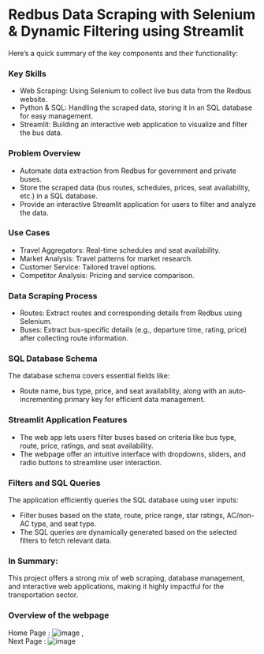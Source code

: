 # Redbus Data Scraping with Selenium & Dynamic Filtering using Streamlit
Here’s a quick summary of the key components and their functionality:

### Key Skills
* Web Scraping: Using Selenium to collect live bus data from the Redbus website.
* Python & SQL: Handling the scraped data, storing it in an SQL database for easy management.
* Streamlit: Building an interactive web application to visualize and filter the bus data.

### Problem Overview
* Automate data extraction from Redbus for government and private buses.
* Store the scraped data (bus routes, schedules, prices, seat availability, etc.) in a SQL database.
* Provide an interactive Streamlit application for users to filter and analyze the data.

### Use Cases
* Travel Aggregators: Real-time schedules and seat availability.
* Market Analysis: Travel patterns for market research.
* Customer Service: Tailored travel options.
* Competitor Analysis: Pricing and service comparison.

### Data Scraping Process
* Routes: Extract routes and corresponding details from Redbus using Selenium.
* Buses: Extract bus-specific details (e.g., departure time, rating, price) after collecting route information.

### SQL Database Schema
The database schema covers essential fields like:
* Route name, bus type, price, and seat availability, along with an auto-incrementing primary key for efficient data management.

### Streamlit Application Features
* The web app lets users filter buses based on criteria like bus type, route, price, ratings, and seat availability.
* The webpage offer an intuitive interface with dropdowns, sliders, and radio buttons to streamline user interaction.

### Filters and SQL Queries
The application efficiently queries the SQL database using user inputs:
* Filter buses based on the state, route, price range, star ratings, AC/non-AC type, and seat type.
* The SQL queries are dynamically generated based on the selected filters to fetch relevant data.

### In Summary:
This project offers a strong mix of web scraping, database management, and interactive web applications, making it highly impactful for the transportation sector.

### Overview of the webpage
Home Page :  ![image](https://github.com/user-attachments/assets/8baffc7b-0fa9-4def-ade7-c206ea0ae722) ,  
Next Page :  ![image](https://github.com/user-attachments/assets/b4198d4f-6acd-48c6-9763-ee1ee5d19425)

